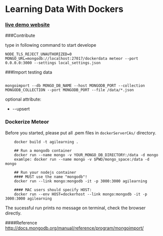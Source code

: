 Learning Data With Dockers
===========================

### [live demo website](http://dockerhack2014.opennote.info/)

###Contribute

type in following command to start develope

```
NODE_TLS_REJECT_UNAUTHORIZED=0 MONGO_URL=mongodb://localhost:27017/dockerdata meteor --port 0.0.0.0:3000 --settings local_settings.json
```

###Import testing data

```{shell}

mongoimport --db MONGO_DB_NAME --host MONGODB_PORT --collection MONGODB_COLLECTION --port MONGODB_PORT --file /data/*.json

```

optional attribute:

* --upsert


### Dockerize Meteor

Before you started, please put all .pem files in `dockerServerCAs/` directory. 

```
    docker build -t agilearning .

    ## Run a mongodb container
    docker run --name mongo -v YOUR_MONGO_DB_DIRECTORY:/data -d mongo
    examlpe: docker run --name mongo -v $PWD/mongo_space:/data -d mongo

    ## Run your nodejs container
    #### MUST use the name "mongodb"!
    docker run --link mongo:mongodb -it -p 3000:3000 agilearning

    #### MAC users should specify HOST:
    docker run --env HOST=dockerhost --link mongo:mongodb -it -p 3000:3000 agilearning
```
The sucessful run prints no message on terminal, check the browser directly.

####Reference
http://docs.mongodb.org/manual/reference/program/mongoimport/
